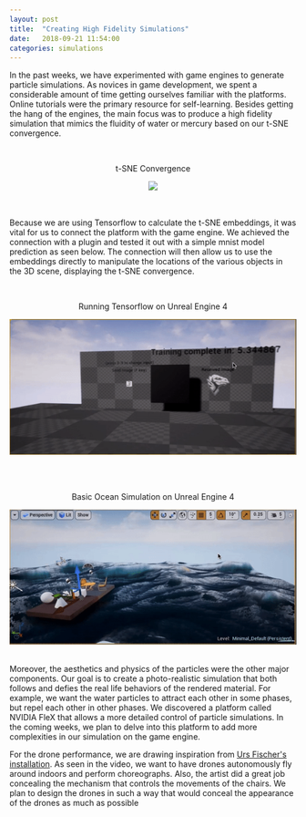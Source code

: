 ```yaml
---
layout: post
title:  "Creating High Fidelity Simulations"
date:   2018-09-21 11:54:00
categories: simulations
---
```


In the past weeks, we have experimented with game engines to generate particle simulations. As novices in game development, we spent a considerable amount of time getting ourselves familiar with the platforms. Online tutorials were the primary resource for self-learning. Besides getting the hang of the engines, the main focus was to produce a high fidelity simulation that mimics the fluidity of water or mercury based on our t-SNE convergence. 

<br/>
<p align="center"> 
 t-SNE Convergence
</p>
<p align="center"> 
  <img src="/assets/images/embeddings.gif">
</p>
<br/>

Because we are using Tensorflow to calculate the t-SNE embeddings, it was vital for us to connect the platform with the game engine. We achieved the connection with a plugin and tested it out with a simple mnist model prediction as seen below. The connection will then allow us to use the embeddings directly to manipulate the locations of the various objects in the 3D scene, displaying the t-SNE convergence.

<br/>
<p align="center"> 
 Running Tensorflow on Unreal Engine 4
</p>
<p align="center"> 
  <img src="/assets/images/tensorflow.gif">
</p>
<br/>

<br/>
<p align="center"> 
 Basic Ocean Simulation on Unreal Engine 4
</p>
<p align="center"> 
  <img src="/assets/images/ocean.gif">
</p>
<br/>
Moreover, the aesthetics and physics of the particles were the other major components. Our goal is to create a photo-realistic simulation that both follows and defies the real life behaviors of the rendered material. For example, we want the water particles to attract each other in some phases, but repel each other in other phases. We discovered a platform called NVIDIA FleX that allows a more detailed control of particle simulations. In the coming weeks, we plan to delve into this platform to add more complexities in our simulation on the game engine. 

For the drone performance, we are drawing inspiration from [Urs Fischer's installation](https://gagosian.com/exhibitions/2018/urs-fischer-play/). As seen in the video, we want to have drones autonomously fly around indoors and perform choreographs. Also, the artist did a great job concealing the mechanism that controls the movements of the chairs. We plan to design the drones in such a way that would conceal the appearance of the drones as much as possible
